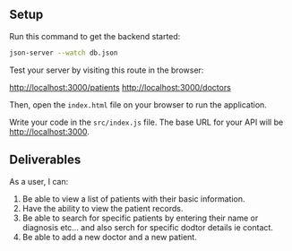 ## Setup

Run this command to get the backend started:

```sh
json-server --watch db.json
```

Test your server by visiting this route in the browser:

[http://localhost:3000/patients](http://localhost:3000/patients)
[http://localhost:3000/doctors](http://localhost:3000/doctors)


Then, open the `index.html` file on your browser to run the application.

Write your code in the `src/index.js` file. The base URL for your API will be
[http://localhost:3000](http://localhost:3000).

## Deliverables

As a user, I can:
1. Be able to view a list of patients with their basic information.
2. Have the ability to view the patient records.
3. Be able to search for specific patients by entering their name or diagnosis etc... and also serch for specific dodtor details ie contact.
4. Be able to add a new doctor and a new patient.